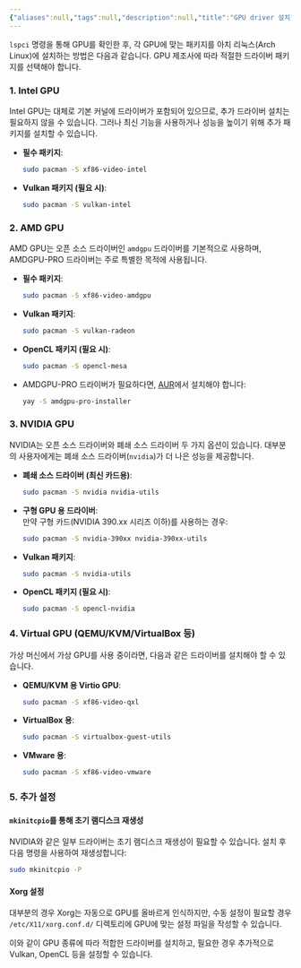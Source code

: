 ```yaml
---
{"aliases":null,"tags":null,"description":null,"title":"GPU driver 설치","created":"2024-09-17T22:30:44","updated":"2024-09-17T22:30:54","dg-publish":true,"permalink":"/docs/GPU driver 설치/","dgPassFrontmatter":true}
---
```



`lspci` 명령을 통해 GPU를 확인한 후, 각 GPU에 맞는 패키지를 아치 리눅스(Arch Linux)에 설치하는 방법은 다음과 같습니다. GPU 제조사에 따라 적절한 드라이버 패키지를 선택해야 합니다.

### 1. **Intel GPU**

Intel GPU는 대체로 기본 커널에 드라이버가 포함되어 있으므로, 추가 드라이버 설치는 필요하지 않을 수 있습니다. 그러나 최신 기능을 사용하거나 성능을 높이기 위해 추가 패키지를 설치할 수 있습니다.

- **필수 패키지**:

  ```bash
  sudo pacman -S xf86-video-intel
  ```

- **Vulkan 패키지 (필요 시)**:

  ```bash
  sudo pacman -S vulkan-intel
  ```

### 2. **AMD GPU**

AMD GPU는 오픈 소스 드라이버인 `amdgpu` 드라이버를 기본적으로 사용하며, AMDGPU-PRO 드라이버는 주로 특별한 목적에 사용됩니다.

- **필수 패키지**:

  ```bash
  sudo pacman -S xf86-video-amdgpu
  ```

- **Vulkan 패키지**:

  ```bash
  sudo pacman -S vulkan-radeon
  ```

- **OpenCL 패키지 (필요 시)**:

  ```bash
  sudo pacman -S opencl-mesa
  ```

- AMDGPU-PRO 드라이버가 필요하다면, [AUR](https://aur.archlinux.org/)에서 설치해야 합니다:

  ```bash
  yay -S amdgpu-pro-installer
  ```

### 3. **NVIDIA GPU**

NVIDIA는 오픈 소스 드라이버와 폐쇄 소스 드라이버 두 가지 옵션이 있습니다. 대부분의 사용자에게는 폐쇄 소스 드라이버(`nvidia`)가 더 나은 성능을 제공합니다.

- **폐쇄 소스 드라이버 (최신 카드용)**:

  ```bash
  sudo pacman -S nvidia nvidia-utils
  ```

- **구형 GPU 용 드라이버**:  
  만약 구형 카드(NVIDIA 390.xx 시리즈 이하)를 사용하는 경우:

  ```bash
  sudo pacman -S nvidia-390xx nvidia-390xx-utils
  ```

- **Vulkan 패키지**:

  ```bash
  sudo pacman -S nvidia-utils
  ```

- **OpenCL 패키지 (필요 시)**:

  ```bash
  sudo pacman -S opencl-nvidia
  ```

### 4. **Virtual GPU (QEMU/KVM/VirtualBox 등)**

가상 머신에서 가상 GPU를 사용 중이라면, 다음과 같은 드라이버를 설치해야 할 수 있습니다.

- **QEMU/KVM 용 Virtio GPU**:

  ```bash
  sudo pacman -S xf86-video-qxl
  ```

- **VirtualBox 용**:

  ```bash
  sudo pacman -S virtualbox-guest-utils
  ```

- **VMware 용**:

  ```bash
  sudo pacman -S xf86-video-vmware
  ```

### 5. **추가 설정**

#### `mkinitcpio`를 통해 초기 램디스크 재생성

NVIDIA와 같은 일부 드라이버는 초기 램디스크 재생성이 필요할 수 있습니다. 설치 후 다음 명령을 사용하여 재생성합니다:

```bash
sudo mkinitcpio -P
```

#### Xorg 설정

대부분의 경우 Xorg는 자동으로 GPU를 올바르게 인식하지만, 수동 설정이 필요할 경우 `/etc/X11/xorg.conf.d/` 디렉토리에 GPU에 맞는 설정 파일을 작성할 수 있습니다.

이와 같이 GPU 종류에 따라 적합한 드라이버를 설치하고, 필요한 경우 추가적으로 Vulkan, OpenCL 등을 설정할 수 있습니다.
